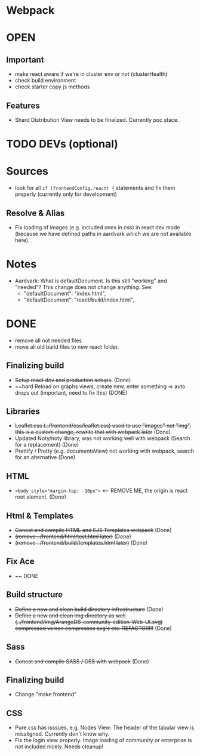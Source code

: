 # Webpack

# OPEN

## Important
- make react aware if we're in cluster env or not (clusterHealth)
- check build environment
- check starter copy js methods

## Features
- Shard Distribution View needs to be finalized. Currently poc stace. 

# TODO DEVs (optional)

# Sources
- look for all `if (frontendConfig.react) {` statements and fix them properly (currently only for development)

## Resolve & Alias
- Fix loading of images (e.g. included ones in css) in react dev mode (because we have defined paths in aardvark which we are not available here).

# Notes
- Aardvark: What is defaultDocument. Is this still "working" and "needed"? This change does not change anything. See: 
  -  "defaultDocument": "index.html",
  -  "defaultDocument": "react/build/index.html",

# DONE

- remove all not needed files
- move all old build files to new react folder.

## Finalizing build
- ~~Setup react dev and production setups.~~ (Done)
- ~~hard Reload on graphs views, create new, enter something => auto drops out (important, need to fix this) (DONE)

## Libraries
- ~~Leaflet.css (../frontend/css/leaflet.css) used to use "images" not "img", this is a custom change, rewrite that with webpack later~~ (Done)
- Updated Noty/noty library, was not working well with webpack (Search for a replacement) (Done)
- Prettify / Pretty (e.g. documentsView) not working with webpack, search for an alternative (Done)

## HTML
- `<body style="margin-top: -10px">` <-- REMOVE ME, the origin is react root element. (Done)

## Html & Templates
- ~~Concat and compile HTML and EJS Templates webpack~~ (Done)
- ~~(remove ../frontend/html/test.html later)~~ (Done)
- ~~(remove ../frontend/build/templates.html later)~~ (Done)

## Fix Ace
- ~~ DONE

## Build structure
- ~~Define a new and clean build directory infrastructure~~ (Done)
- ~~Define a new and clean img directory as well (../frontend/img/ArangoDB-community-edition-Web-UI.svg) compressed vs non compresses svg's etc. REFACTOR!!!~~ (Done)

## Sass
- ~~Concat and compile SASS / CSS with webpack~~ (Done)

## Finalizing build
- Change "make frontend"

## CSS
- Pure.css has isssues,  e.g. Nodes View: The header of the tabular view is misaligned. Currently don't know why.
- Fix the login view properly. Image loading of community or enterprise is not included nicely. Needs cleanup!

